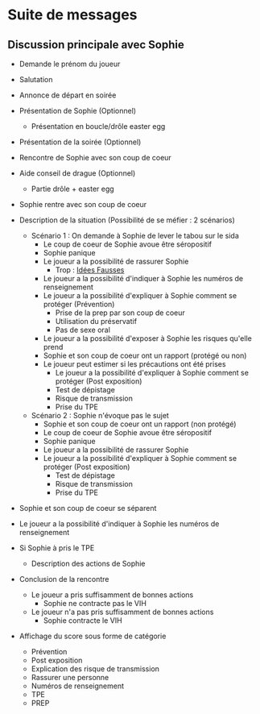 # Suite de messages
<!-- Visual nouvel prévention risques sida -->
## Discussion principale avec Sophie
- Demande le prénom du joueur
- Salutation
- Annonce de départ en soirée
- Présentation de Sophie (Optionnel)
  - Présentation en boucle/drôle easter egg
- Présentation de la soirée (Optionnel)
- Rencontre de Sophie avec son coup de coeur
- Aide conseil de drague (Optionnel)
  - Partie drôle + easter egg
- Sophie rentre avec son coup de coeur
- Description de la situation (Possibilité de se méfier : 2 scénarios)
  - Scénario 1 : On demande à Sophie de lever le tabou sur le sida
    - Le coup de coeur de Sophie avoue être séropositif
    - Sophie panique
    - Le joueur a la possibilité de rassurer Sophie
      - Trop : [Idées Fausses](https://www.sida-info-service.org/les-idees-fausses/)
    - Le joueur a la possibilité d'indiquer à Sophie les numéros de renseignement
    - Le joueur a la possibilité d'expliquer à Sophie comment se protéger (Prévention)
      - Prise de la prep par son coup de coeur
      - Utilisation du préservatif
      - Pas de sexe oral
    - Le joueur a la possibilité d'exposer à Sophie les risques qu'elle prend
    - Sophie et son coup de coeur ont un rapport (protégé ou non)
    - Le joueur peut estimer si les précautions ont été prises
      - Le joueur a la possibilité d'expliquer à Sophie comment se protéger (Post exposition)
      - Test de dépistage
      - Risque de transmission
      - Prise du TPE
  - Scénario 2 : Sophie n'évoque pas le sujet
    - Sophie et son coup de coeur ont un rapport (non protégé)
    - Le coup de coeur de Sophie avoue être séropositif
    - Sophie panique
    - Le joueur a la possibilité de rassurer Sophie
    - Le joueur a la possibilité d'expliquer à Sophie comment se protéger (Post exposition)
      - Test de dépistage
      - Risque de transmission
      - Prise du TPE
- Sophie et son coup de coeur se séparent
- Le joueur a la possibilité d'indiquer à Sophie les numéros de renseignement
- Si Sophie à pris le TPE
  -  Description des actions de Sophie
- Conclusion de la rencontre
  - Le joueur a pris suffisamment de bonnes actions
    - Sophie ne contracte pas le VIH
  - Le joueur n'a pas pris suffisamment de bonnes actions
    - Sophie contracte le VIH
  
  
- Affichage du score sous forme de catégorie
  - Prévention
  - Post exposition
  - Explication des risque de transmission
  - Rassurer une personne
  - Numéros de renseignement
  - TPE
  - PREP